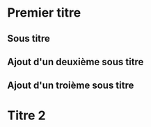# Premier titre
## Sous titre
## Ajout d'un deuxième sous titre
## Ajout d'un troième sous titre
# Titre 2
